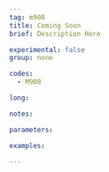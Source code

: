 ```yaml
---
tag: m908
title: Coming Soon
brief: Description Here

experimental: false
group: none

codes:
  - M908

long:

notes:

parameters:

examples:

---
```


